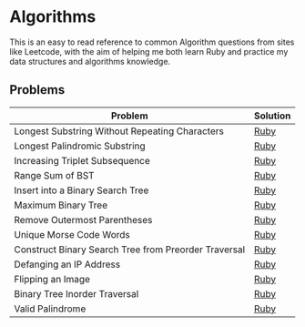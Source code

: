 # Algorithms

This is an easy to read reference to common Algorithm questions from sites like Leetcode, with the aim of helping me both learn Ruby and practice my data structures and algorithms knowledge.

## Problems

| Problem | Solution |
|---------|----------|
| Longest Substring Without Repeating Characters | [Ruby](https://github.com/mikebull/Algorithms/tree/master/src/Longest-Substring-Without-Repeating-Characters) |
| Longest Palindromic Substring | [Ruby](https://github.com/mikebull/Algorithms/tree/master/src/Longest-Palindromic-Substring) |
| Increasing Triplet Subsequence | [Ruby](https://github.com/mikebull/Algorithms/tree/master/src/Increasing-Triplet-Subsequence) |
| Range Sum of BST | [Ruby](https://github.com/mikebull/Algorithms/tree/master/src/Range-Sum-of-BST) |
| Insert into a Binary Search Tree | [Ruby](https://github.com/mikebull/Algorithms/tree/master/src/Insert-into-a-Binary-Search-Tree) |
| Maximum Binary Tree | [Ruby](https://github.com/mikebull/Algorithms/tree/master/src/Maximum-Binary-Tree) |
| Remove Outermost Parentheses | [Ruby](https://github.com/mikebull/Algorithms/tree/master/src/Remove-Outermost-Parentheses) |
| Unique Morse Code Words | [Ruby](https://github.com/mikebull/Algorithms/tree/master/src/Unique-Morse-Code-Words) |
| Construct Binary Search Tree from Preorder Traversal | [Ruby](https://github.com/mikebull/Algorithms/tree/master/src/Construct-Binary-Search-Tree-from-Preorder-Traversal) |
| Defanging an IP Address | [Ruby](https://github.com/mikebull/Algorithms/tree/master/src/Defanging-an-IP-Address) |
| Flipping an Image | [Ruby](https://github.com/mikebull/Algorithms/tree/master/src/Flipping-an-Image) |
| Binary Tree Inorder Traversal | [Ruby](https://github.com/mikebull/Algorithms/tree/master/src/Binary-Tree-Inorder-Traversal) |
| Valid Palindrome | [Ruby](https://github.com/mikebull/Algorithms/tree/master/src/Valid-Palindrome) |
